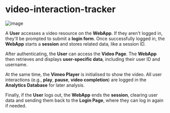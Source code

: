 # video-interaction-tracker

![image](https://github.com/user-attachments/assets/281f1b56-8694-4480-a881-c87deb7cf8e4)

A **User** accesses a video resource on the **WebApp**. If they aren't logged in, they'll be prompted to submit a **login form**. Once successfully logged in, the **WebApp** starts a **session** and stores related data, like a session ID.

After authenticating, the **User** can access the **Video Page**. The **WebApp** then retrieves and displays **user-specific data**, including their user ID and username.

At the same time, the **Vimeo Player** is initialised to show the video. All user interactions (e.g., **play**, **pause**, **video completion**) are logged in the **Analytics Database** for later analysis.

Finally, if the **User** logs out, the **WebApp** ends the **session**, clearing user data and sending them back to the **Login Page**, where they can log in again if needed.

